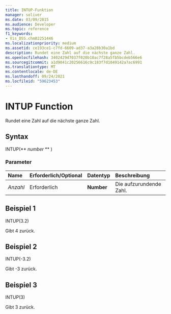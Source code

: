 ```yaml
---
title: INTUP-Funktion
manager: soliver
ms.date: 03/09/2015
ms.audience: Developer
ms.topic: reference
f1_keywords:
- Vis_DSS.chm82251446
ms.localizationpriority: medium
ms.assetid: ce193ce1-c7fd-6609-ad37-a3a28b30a1bd
description: Rundet eine Zahl auf die nächste ganze Zahl.
ms.openlocfilehash: 3402429d7037f020b10ac7f28a5fb5bcdeb566e6
ms.sourcegitcommit: a1d9041c20256616c9c183f7d1049142a7ac6991
ms.translationtype: MT
ms.contentlocale: de-DE
ms.lasthandoff: 09/24/2021
ms.locfileid: "59623453"
---
```

# <a name="intup-function"></a>INTUP Function

Rundet eine Zahl auf die nächste ganze Zahl.
  
## <a name="syntax"></a>Syntax

INTUP(** *number* ** ) 
  
### <a name="parameters"></a>Parameter

|**Name**|**Erforderlich/Optional**|**Datentyp**|**Beschreibung**|
|:-----|:-----|:-----|:-----|
| _Anzahl_ <br/> |Erforderlich  <br/> |**Number** <br/> |Die aufzurundende Zahl.  <br/> |
   
## <a name="example-1"></a>Beispiel 1

INTUP(3.2)
  
Gibt 4 zurück.
  
## <a name="example-2"></a>Beispiel 2

INTUP(-3.2)
  
Gibt -3 zurück.
  
## <a name="example-3"></a>Beispiel 3

INTUP(3)
  
Gibt 3 zurück.
  

